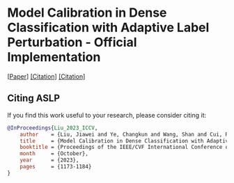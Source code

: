 # Model Calibration in Dense Classification with Adaptive Label Perturbation - Official Implementation<br>
[<a target="_blank" href="https://openaccess.thecvf.com/content/ICCV2023/papers/Liu_Model_Calibration_in_Dense_Classification_with_Adaptive_Label_Perturbation_ICCV_2023_paper.pdf">Paper</a>]
<a href="#bibtex">[Citation]</a>
<a href="#BibTex">[Citation]</a>





## <a name="bibtex">Citing ASLP</a>

If you find this work useful to your research, please consider citing it:

```BibTex
@InProceedings{Liu_2023_ICCV,
    author    = {Liu, Jiawei and Ye, Changkun and Wang, Shan and Cui, Ruikai and Zhang, Jing and Zhang, Kaihao and Barnes, Nick},
    title     = {Model Calibration in Dense Classification with Adaptive Label Perturbation},
    booktitle = {Proceedings of the IEEE/CVF International Conference on Computer Vision (ICCV)},
    month     = {October},
    year      = {2023},
    pages     = {1173-1184}
}
```

